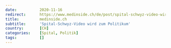 ```yaml
---
date:          2020-11-16
redirect:      https://www.medinside.ch/de/post/spital-schwyz-video-wird-zum-politikum
title:         medinside.ch
subtitle:      'Spital-Schwyz-Video wird zum Politikum'
country:       [CH]
categories:    [Spital, Politik]
tags:          []
---
```

